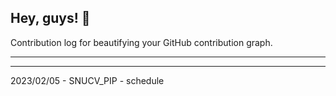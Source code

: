 ## Hey, guys! 👋

Contribution log for beautifying your GitHub contribution graph.

---



---

2023/02/05 - SNUCV_PIP - schedule